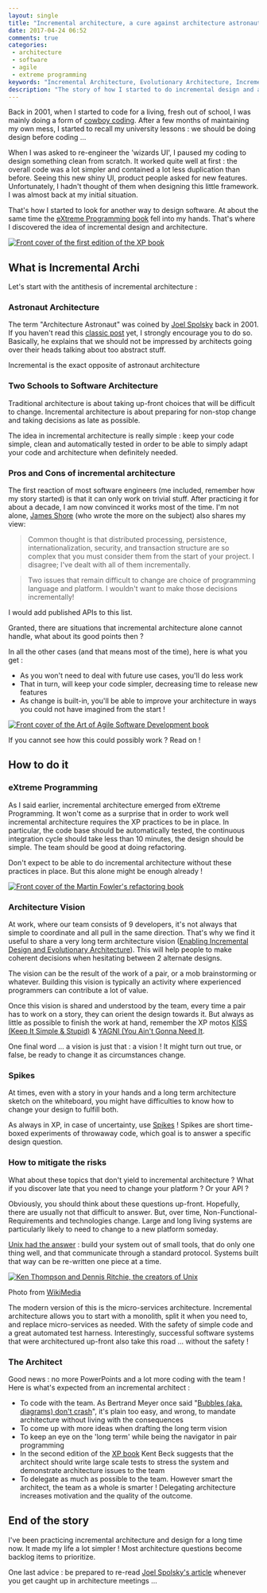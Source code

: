 ```yaml
---
layout: single
title: "Incremental architecture, a cure against architecture astronauts"
date: 2017-04-24 06:52
comments: true
categories:
 - architecture
 - software
 - agile
 - extreme programming
keywords: "Incremental Architecture, Evolutionary Architecture, Incremental Design, Agile Architecture"
description: "The story of how I started to do incremental design and architecture, and how to do it"
---
```

Back in 2001, when I started to code for a living, fresh out of school, I was mainly doing a form of [cowboy coding](https://en.wikipedia.org/wiki/Cowboy_coding). After a few months of maintaining my own mess, I started to recall my university lessons : we should be doing design before coding ...

When I was asked to re-engineer the 'wizards UI', I paused my coding to design something clean from scratch. It worked quite well at first : the overall code was a lot simpler and contained a lot less duplication than before. Seeing this new shiny UI, product people asked for new features. Unfortunately, I hadn't thought of them when designing this little framework. I was almost back at my initial situation.

That's how I started to look for another way to design software. At about the same time the [eXtreme Programming book](https://www.amazon.com/Extreme-Programming-Explained-Embrace-Change/dp/0201616416/ref=sr_1_3?tag=pbourgau-20&amp;ie=UTF8&qid=1493096057&sr=8-3&keywords=extreme+programming) fell into my hands. That's where I discovered the idea of incremental design and architecture.

[![Front cover of the first edition of the XP book]({{site.url}}{{site.baseurl}}/imgs/2017-04-24-incremental-architecture-a-cure-against-architecture-astronauts/xp-1ed.jpg)](https://www.amazon.com/Extreme-Programming-Explained-Embrace-Change/dp/0201616416/ref=sr_1_3?tag=pbourgau-20&amp;ie=UTF8&qid=1493096057&sr=8-3&keywords=extreme+programming)

## What is Incremental Archi

Let's start with the antithesis of incremental architecture :

### Astronaut Architecture

The term "Architecture Astronaut" was coined by [Joel Spolsky](https://www.joelonsoftware.com) back in 2001. If you haven't read this [classic post](https://www.joelonsoftware.com/2001/04/21/dont-let-architecture-astronauts-scare-you/) yet, I strongly encourage you to do so. Basically, he explains that we should not be impressed by architects going over their heads talking about too abstract stuff.

Incremental is the exact opposite of astronaut architecture

### Two Schools to Software Architecture

Traditional architecture is about taking up-front choices that will be difficult to change. Incremental architecture is about preparing for non-stop change and taking decisions as late as possible.

The idea in incremental architecture is really simple : keep your code simple, clean and automatically tested in order to be able to simply adapt your code and architecture when definitely needed.

### Pros and Cons of incremental architecture

The first reaction of most software engineers (me included, remember how my story started) is that it can only work on trivial stuff. After practicing it for about a decade, I am now convinced it works most of the time. I'm not alone, [James Shore](http://www.jamesshore.com/Agile-Book/incremental_design.html) (who wrote the more on the subject) also shares my view: 

> Common thought is that distributed processing, persistence, internationalization, security, and transaction structure are so complex that you must consider them from the start of your project. I disagree; I've dealt with all of them incrementally.

> Two issues that remain difficult to change are choice of programming language and platform. I wouldn't want to make those decisions incrementally!

I would add published APIs to this list. 

Granted, there are situations that incremental architecture alone cannot handle, what about its good points then ?

In all the other cases (and that means most of the time), here is what you get :

* As you won't need to deal with future use cases, you'll do less work
* That in turn, will keep your code simpler, decreasing time to release new features
* As change is built-in, you'll be able to improve your architecture in ways you could not have imagined from the start !

[![Front cover of the Art of Agile Software Development book]({{site.url}}{{site.baseurl}}/imgs/2017-04-24-incremental-architecture-a-cure-against-architecture-astronauts/art-of-agile.jpg)](https://www.amazon.com/Art-Agile-Development-Pragmatic-Software/dp/0596527675/ref=sr_1_1?tag=pbourgau-20&amp;s=books&ie=UTF8&qid=1493096137&sr=1-1&keywords=the+art+of+agile+development)

If you cannot see how this could possibly work ? Read on !

## How to do it

### eXtreme Programming

As I said earlier, incremental architecture emerged from eXtreme Programming. It won't come as a surprise that in order to work well incremental architecture requires the XP practices to be in place. In particular, the code base should be automatically tested, the continuous integration cycle should take less than 10 minutes, the design should be simple. The team should be good at doing refactoring.

Don't expect to be able to do incremental architecture without these practices in place. But this alone might be enough already !

[![Front cover of the Martin Fowler's refactoring book]({{site.url}}{{site.baseurl}}/imgs/2017-04-24-incremental-architecture-a-cure-against-architecture-astronauts/refactoring.jpg)](https://www.amazon.com/Refactoring-Improving-Design-Existing-Code/dp/0201485672/ref=sr_1_1?tag=pbourgau-20&amp;s=books&ie=UTF8&qid=1493096197&sr=1-1&keywords=fowler+refactoring)

### Architecture Vision

At work, where our team consists of 9 developers, it's not always that simple to coordinate and all pull in the same direction. That's why we find it useful to share a very long term architecture vision ([Enabling Incremental Design and Evolutionary Architecture](https://www.thoughtworks.com/insights/blog/enabling-incremental-design-and-evolutionary-architecture)). This will help people to make coherent decisions when hesitating between 2 alternate designs.

The vision can be the result of the work of a pair, or a mob brainstorming or whatever. Building this vision is typically an activity where experienced programmers can contribute a lot of value.

Once this vision is shared and understood by the team, every time a pair has to work on a story, they can orient the design towards it. But always as little as possible to finish the work at hand, remember the XP motos [KISS (Keep It Simple & Stupid)](https://en.wikipedia.org/wiki/KISS_principle) & [YAGNI (You Ain't Gonna Need It](https://en.wikipedia.org/wiki/You_aren%27t_gonna_need_it).

One final word ... a vision is just that : a vision ! It might turn out true, or false, be ready to change it as circumstances change.

### Spikes

At times, even with a story in your hands and a long term architecture sketch on the whiteboard, you might have difficulties to know how to change your design to fulfill both.

As always in XP, in case of uncertainty, use [Spikes](http://agiledictionary.com/209/spike/) ! Spikes are short time-boxed experiments of throwaway code, which goal is to answer a specific design question.

### How to mitigate the risks

What about these topics that don't yield to incremental architecture ? What if you discover late that you need to change your platform ? Or your API ?

Obviously, you should think about these questions up-front. Hopefully, there are usually not that difficult to answer. But, over time, Non-Functional-Requirements and technologies change. Large and long living systems are particularly likely to need to change to a new platform someday.

[Unix had the answer](https://en.wikipedia.org/wiki/Unix_philosophy) : build your system out of small tools, that do only one thing well, and that communicate through a standard protocol. Systems built that way can be re-written one piece at a time.

[![Ken Thompson and Dennis Ritchie, the creators of Unix]({{site.url}}{{site.baseurl}}/imgs/2017-04-24-incremental-architecture-a-cure-against-architecture-astronauts/Ken_n_dennis.jpg)](https://en.wikipedia.org/wiki/Unix_philosophy)<div class="image-credits">Photo from [WikiMedia](https://commons.wikimedia.org/wiki/File:Ken_n_dennis.jpg)</div>

The modern version of this is the micro-services architecture. Incremental architecture allows you to start with a monolith, split it when you need to, and replace micro-services as needed.   With the safety of simple code and a great automated test harness. Interestingly, successful software systems that were architectured up-front also take this road ... without the safety !

### The Architect

Good news : no more PowerPoints and a lot more coding with the team ! Here is what's expected from an incremental architect :

* To code with the team. As Bertrand Meyer once said "[Bubbles (aka. diagrams) don't crash](http://stal.blogspot.fr/2008/08/architect-always-implements.html)", it's plain too easy, and wrong, to mandate architecture without living with the consequences
* To come up with more ideas when drafting the long term vision
* To keep an eye on the 'long term' while being the navigator in pair programming
* In the second edition of the [XP book](https://www.amazon.com/Extreme-Programming-Explained-Embrace-Change/dp/0321278658/ref=sr_1_1?tag=pbourgau-20&amp;ie=UTF8&qid=1493096057&sr=8-1&keywords=extreme+programming) Kent Beck suggests that the architect should write large scale tests to stress the system and demonstrate architecture issues to the team
* To delegate as much as possible to the team. However smart the architect, the team as a whole is smarter ! Delegating architecture increases motivation and the quality of the outcome.


## End of the story

I've been practicing incremental architecture and design for a long time now. It made my life a lot simpler ! Most architecture questions become backlog items to prioritize.

One last advice : be prepared to re-read [Joel Spolsky's article](https://www.joelonsoftware.com/2001/04/21/dont-let-architecture-astronauts-scare-you/) whenever you get caught up in architecture meetings ...

